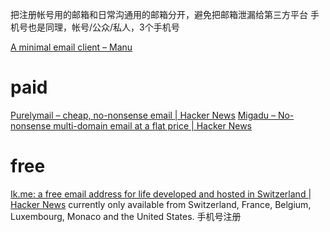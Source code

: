 把注册帐号用的邮箱和日常沟通用的邮箱分开，避免把邮箱泄漏给第三方平台
手机号也是同理，帐号/公众/私人，3个手机号

[A minimal email client – Manu](https://manuelmoreale.com/emails)

# paid
[Purelymail – cheap, no-nonsense email | Hacker News](https://news.ycombinator.com/item?id=27707857)
[Migadu – No-nonsense multi-domain email at a flat price | Hacker News](https://news.ycombinator.com/item?id=27708580)
# free
[Ik.me: a free email address for life developed and hosted in Switzerland | Hacker News](https://news.ycombinator.com/item?id=25120742)
	currently only available from Switzerland, France, Belgium, Luxembourg, Monaco and the United States.
	手机号注册
